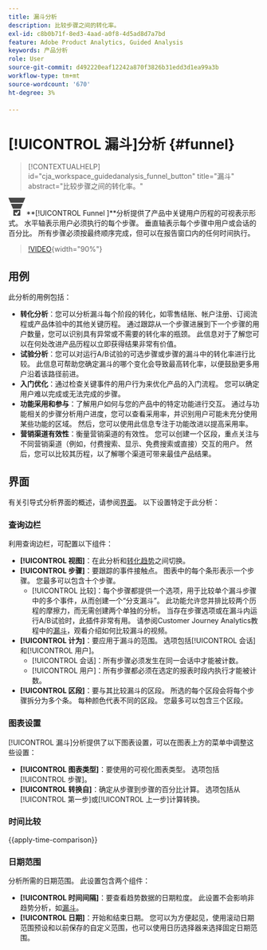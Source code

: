 ```yaml
---
title: 漏斗分析
description: 比较步骤之间的转化率。
exl-id: c8b0b71f-8ed3-4aad-a0f8-4d5ad8d7a7bd
feature: Adobe Product Analytics, Guided Analysis
keywords: 产品分析
role: User
source-git-commit: d492220eaf12242a870f3826b31edd3d1ea99a3b
workflow-type: tm+mt
source-wordcount: '670'
ht-degree: 3%

---
```


# [!UICONTROL 漏斗]分析 {#funnel}

<!-- markdownlint-disable MD034 -->

>[!CONTEXTUALHELP]
>id="cja_workspace_guidedanalysis_funnel_button"
>title="漏斗"
>abstract="比较步骤之间的转化率。"

<!-- markdownlint-enable MD034 -->

![ConversionFunnel](/help/assets/icons/ConversionFunnel.svg)**[!UICONTROL Funnel ]**分析提供了产品中关键用户历程的可视表示形式。 水平轴表示用户必须执行的每个步骤。 垂直轴表示每个步骤中用户或会话的百分比。 所有步骤必须按最终顺序完成，但可以在报告窗口内的任何时间执行。

>[!VIDEO](https://video.tv.adobe.com/v/3421663/?learn=on){width="90%"}

## 用例

此分析的用例包括：

* **转化分析**：您可以分析漏斗每个阶段的转化，如零售结账、帐户注册、订阅流程或产品体验中的其他关键历程。 通过跟踪从一个步骤进展到下一个步骤的用户数量，您可以识别具有异常或不需要的转化率的瓶颈。 此信息对于了解您可以在何处改进产品历程以立即获得结果非常有价值。
* **试验分析**：您可以对运行A/B试验的可选步骤或步骤的漏斗中的转化率进行比较。 此信息可帮助您确定漏斗的哪个变化会导致最高转化率，以便鼓励更多用户沿着该路径前进。
* **入门优化**：通过检查关键事件的用户行为来优化产品的入门流程。 您可以确定用户难以完成或无法完成的步骤。
* **功能采用和参与**：了解用户如何与您的产品中的特定功能进行交互。 通过与功能相关的步骤分析用户进度，您可以查看采用率，并识别用户可能未充分使用某些功能的区域。 然后，您可以使用此信息专注于功能改进以提高采用率。
* **营销渠道有效性**：衡量营销渠道的有效性。 您可以创建一个区段，重点关注与不同营销渠道（例如，付费搜索、显示、免费搜索或直接）交互的用户。 然后，您可以比较其历程，以了解哪个渠道可带来最佳产品结果。

## 界面

有关引导式分析界面的概述，请参阅[界面](../overview.md#interface)。 以下设置特定于此分析：

### 查询边栏

利用查询边栏，可配置以下组件：

* **[!UICONTROL 视图]**：在此分析和[转化趋势](conversion-trends.md)之间切换。
* **[!UICONTROL 步骤]**：要跟踪的事件接触点。 图表中的每个条形表示一个步骤。 您最多可以包含十个步骤。
   * [!UICONTROL 比较]：每个步骤都提供一个选项，用于比较单个漏斗步骤中的多个事件，从而创建一个“分支漏斗”。 此功能允许您并排比较两个历程的摩擦力，而无需创建两个单独的分析。 当存在步骤选项或在漏斗内运行A/B试验时，此插件非常有用。 请参阅Customer Journey Analytics教程中的[漏斗](https://experienceleague.adobe.com/en/docs/customer-journey-analytics-learn/tutorials/guided-analysis/funnel)，观看介绍如何比较漏斗的视频。
* **[!UICONTROL 计为]**：要应用于漏斗的范围。 选项包括[!UICONTROL 会话]和[!UICONTROL 用户]。
   * [!UICONTROL 会话]：所有步骤必须发生在同一会话中才能被计数。
   * [!UICONTROL 用户]：所有步骤都必须在选定的报表时段内执行才能被计数。
* **[!UICONTROL 区段]**：要与其比较漏斗的区段。 所选的每个区段会将每个步骤拆分为多个条。 每种颜色代表不同的区段。 您最多可以包含三个区段。

### 图表设置

[!UICONTROL 漏斗]分析提供了以下图表设置，可以在图表上方的菜单中调整这些设置：

* **[!UICONTROL 图表类型]**：要使用的可视化图表类型。 选项包括[!UICONTROL 步骤]。
* **[!UICONTROL 转换自]**：确定从步骤到步骤的百分比计算。 选项包括从[!UICONTROL 第一步]或[!UICONTROL 上一步]计算转换。

### 时间比较

{{apply-time-comparison}}



### 日期范围

分析所需的日期范围。 此设置包含两个组件：

* **[!UICONTROL 时间间隔]**：要查看趋势数据的日期粒度。 此设置不会影响非趋势分析，如[漏斗](funnel.md)。
* **[!UICONTROL 日期]**：开始和结束日期。 您可以为方便起见，使用滚动日期范围预设和以前保存的自定义范围，也可以使用日历选择器来选择固定日期范围。

<!--
## Example

See below for an example of the analysis.

![Funnel time compare](../assets/funnel-compare.png)

-->
